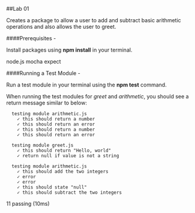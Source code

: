 ##Lab 01

Creates a package to allow a user to add and subtract basic arithmetic operations and also allows the user to greet.

####Prerequisites -

Install packages using **npm install** in your terminal.

node.js
mocha
expect

####Running a  Test Module -

Run a test module in your terminal using the **npm test** command.

When running the test modules for *greet* and *arithmetic*, you should see a return message similar to below:

```
  testing module arithmetic.js
    ✓ this should return a number
    ✓ this should return an error
    ✓ this should return a number
    ✓ this should return an error
```
```
  testing module greet.js
    ✓ this should return "Hello, world"
    ✓ return null if value is not a string
```
```
  testing module arithmetic.js
    ✓ this should add the two integers
    ✓ error
    ✓ error
    ✓ this should state "null"
    ✓ this should subtract the two integers
```

  11 passing (10ms)
